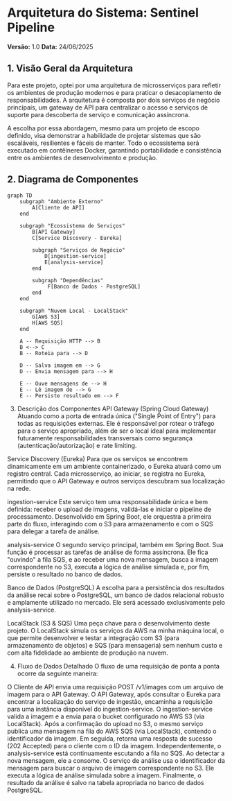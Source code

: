 # Arquitetura do Sistema: Sentinel Pipeline

**Versão:** 1.0
**Data:** 24/06/2025

## 1. Visão Geral da Arquitetura

Para este projeto, optei por uma arquitetura de microsserviços para refletir os ambientes de produção modernos e para praticar o desacoplamento de responsabilidades. A arquitetura é composta por dois serviços de negócio principais, um gateway de API para centralizar o acesso e serviços de suporte para descoberta de serviço e comunicação assíncrona.

A escolha por essa abordagem, mesmo para um projeto de escopo definido, visa demonstrar a habilidade de projetar sistemas que são escaláveis, resilientes e fáceis de manter. Todo o ecossistema será executado em contêineres Docker, garantindo portabilidade e consistência entre os ambientes de desenvolvimento e produção.

## 2. Diagrama de Componentes


```mermaid
graph TD
    subgraph "Ambiente Externo"
        A[Cliente de API]
    end

    subgraph "Ecossistema de Serviços"
        B[API Gateway]
        C[Service Discovery - Eureka]
        
        subgraph "Serviços de Negócio"
            D[ingestion-service]
            E[analysis-service]
        end

        subgraph "Dependências"
             F[Banco de Dados - PostgreSQL]
        end
    end

    subgraph "Nuvem Local - LocalStack"
        G[AWS S3]
        H[AWS SQS]
    end

    A -- Requisição HTTP --> B
    B <--> C
    B -- Roteia para --> D
    
    D -- Salva imagem em --> G
    D -- Envia mensagem para --> H

    E -- Ouve mensagens de --> H
    E -- Lê imagem de --> G
    E -- Persiste resultado em --> F
```

3. Descrição dos Componentes
API Gateway (Spring Cloud Gateway)
Atuando como a porta de entrada única ("Single Point of Entry") para todas as requisições externas. Ele é responsável por rotear o tráfego para o serviço apropriado, além de ser o local ideal para implementar futuramente responsabilidades transversais como segurança (autenticação/autorização) e rate limiting.

Service Discovery (Eureka)
Para que os serviços se encontrem dinamicamente em um ambiente containerizado, o Eureka atuará como um registro central. Cada microsserviço, ao iniciar, se registra no Eureka, permitindo que o API Gateway e outros serviços descubram sua localização na rede.

ingestion-service
Este serviço tem uma responsabilidade única e bem definida: receber o upload de imagens, validá-las e iniciar o pipeline de processamento. Desenvolvido em Spring Boot, ele orquestra a primeira parte do fluxo, interagindo com o S3 para armazenamento e com o SQS para delegar a tarefa de análise.

analysis-service
O segundo serviço principal, também em Spring Boot. Sua função é processar as tarefas de análise de forma assíncrona. Ele fica "ouvindo" a fila SQS, e ao receber uma nova mensagem, busca a imagem correspondente no S3, executa a lógica de análise simulada e, por fim, persiste o resultado no banco de dados.

Banco de Dados (PostgreSQL)
A escolha para a persistência dos resultados da análise recai sobre o PostgreSQL, um banco de dados relacional robusto e amplamente utilizado no mercado. Ele será acessado exclusivamente pelo analysis-service.

LocalStack (S3 & SQS)
Uma peça chave para o desenvolvimento deste projeto. O LocalStack simula os serviços da AWS na minha máquina local, o que permite desenvolver e testar a integração com S3 (para armazenamento de objetos) e SQS (para mensageria) sem nenhum custo e com alta fidelidade ao ambiente de produção na nuvem.

4. Fluxo de Dados Detalhado
O fluxo de uma requisição de ponta a ponta ocorre da seguinte maneira:

O Cliente de API envia uma requisição POST /v1/images com um arquivo de imagem para o API Gateway.
O API Gateway, após consultar o Eureka para encontrar a localização do serviço de ingestão, encaminha a requisição para uma instância disponível do ingestion-service.
O ingestion-service valida a imagem e a envia para o bucket configurado no AWS S3 (via LocalStack).
Após a confirmação do upload no S3, o mesmo serviço publica uma mensagem na fila do AWS SQS (via LocalStack), contendo o identificador da imagem. Em seguida, retorna uma resposta de sucesso (202 Accepted) para o cliente com o ID da imagem.
Independentemente, o analysis-service está continuamente escutando a fila no SQS. Ao detectar a nova mensagem, ele a consome.
O serviço de análise usa o identificador da mensagem para buscar o arquivo de imagem correspondente no S3.
Ele executa a lógica de análise simulada sobre a imagem.
Finalmente, o resultado da análise é salvo na tabela apropriada no banco de dados PostgreSQL.
